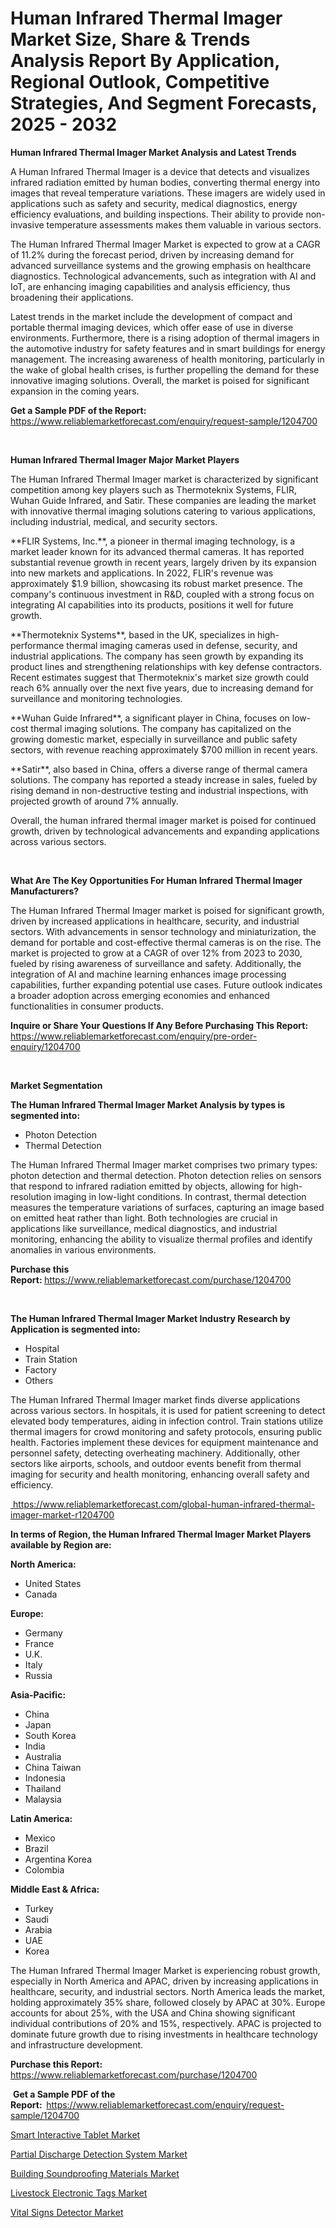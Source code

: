 <p><h1>Human Infrared Thermal Imager Market Size, Share & Trends Analysis Report By Application, Regional Outlook, Competitive Strategies, And Segment Forecasts, 2025 - 2032</h1></p><p><strong>Human Infrared Thermal Imager Market Analysis and Latest Trends</strong></p>
<p><p>A Human Infrared Thermal Imager is a device that detects and visualizes infrared radiation emitted by human bodies, converting thermal energy into images that reveal temperature variations. These imagers are widely used in applications such as safety and security, medical diagnostics, energy efficiency evaluations, and building inspections. Their ability to provide non-invasive temperature assessments makes them valuable in various sectors.</p><p>The Human Infrared Thermal Imager Market is expected to grow at a CAGR of 11.2% during the forecast period, driven by increasing demand for advanced surveillance systems and the growing emphasis on healthcare diagnostics. Technological advancements, such as integration with AI and IoT, are enhancing imaging capabilities and analysis efficiency, thus broadening their applications. </p><p>Latest trends in the market include the development of compact and portable thermal imaging devices, which offer ease of use in diverse environments. Furthermore, there is a rising adoption of thermal imagers in the automotive industry for safety features and in smart buildings for energy management. The increasing awareness of health monitoring, particularly in the wake of global health crises, is further propelling the demand for these innovative imaging solutions. Overall, the market is poised for significant expansion in the coming years.</p></p>
<p><strong>Get a Sample PDF of the Report:&nbsp;</strong> <a href="https://www.reliablemarketforecast.com/enquiry/request-sample/1204700?utm_campaign=1134&utm_medium=2&utm_source=Github&utm_content=ia&utm_term=26032025&utm_id=human-infrared-thermal-imager">https://www.reliablemarketforecast.com/enquiry/request-sample/1204700</a></p>
<p>&nbsp;</p>
<p><strong>Human Infrared Thermal Imager Major Market Players</strong></p>
<p><p>The Human Infrared Thermal Imager market is characterized by significant competition among key players such as Thermoteknix Systems, FLIR, Wuhan Guide Infrared, and Satir. These companies are leading the market with innovative thermal imaging solutions catering to various applications, including industrial, medical, and security sectors.</p><p>**FLIR Systems, Inc.**, a pioneer in thermal imaging technology, is a market leader known for its advanced thermal cameras. It has reported substantial revenue growth in recent years, largely driven by its expansion into new markets and applications. In 2022, FLIR's revenue was approximately $1.9 billion, showcasing its robust market presence. The company's continuous investment in R&D, coupled with a strong focus on integrating AI capabilities into its products, positions it well for future growth.</p><p>**Thermoteknix Systems**, based in the UK, specializes in high-performance thermal imaging cameras used in defense, security, and industrial applications. The company has seen growth by expanding its product lines and strengthening relationships with key defense contractors. Recent estimates suggest that Thermoteknix's market size growth could reach 6% annually over the next five years, due to increasing demand for surveillance and monitoring technologies.</p><p>**Wuhan Guide Infrared**, a significant player in China, focuses on low-cost thermal imaging solutions. The company has capitalized on the growing domestic market, especially in surveillance and public safety sectors, with revenue reaching approximately $700 million in recent years.</p><p>**Satir**, also based in China, offers a diverse range of thermal camera solutions. The company has reported a steady increase in sales, fueled by rising demand in non-destructive testing and industrial inspections, with projected growth of around 7% annually.</p><p>Overall, the human infrared thermal imager market is poised for continued growth, driven by technological advancements and expanding applications across various sectors.</p></p>
<p>&nbsp;</p>
<p><strong>What Are The Key Opportunities For Human Infrared Thermal Imager Manufacturers?</strong></p>
<p><p>The Human Infrared Thermal Imager market is poised for significant growth, driven by increased applications in healthcare, security, and industrial sectors. With advancements in sensor technology and miniaturization, the demand for portable and cost-effective thermal cameras is on the rise. The market is projected to grow at a CAGR of over 12% from 2023 to 2030, fueled by rising awareness of surveillance and safety. Additionally, the integration of AI and machine learning enhances image processing capabilities, further expanding potential use cases. Future outlook indicates a broader adoption across emerging economies and enhanced functionalities in consumer products.</p></p>
<p><strong>Inquire or Share Your Questions If Any Before Purchasing This Report:</strong> <a href="https://www.reliablemarketforecast.com/enquiry/pre-order-enquiry/1204700?utm_campaign=1134&utm_medium=2&utm_source=Github&utm_content=ia&utm_term=26032025&utm_id=human-infrared-thermal-imager">https://www.reliablemarketforecast.com/enquiry/pre-order-enquiry/1204700</a></p>
<p>&nbsp;</p>
<p><strong>Market Segmentation</strong></p>
<p><strong>The Human Infrared Thermal Imager Market Analysis by types is segmented into:</strong></p>
<p><ul><li>Photon Detection</li><li>Thermal Detection</li></ul></p>
<p><p>The Human Infrared Thermal Imager market comprises two primary types: photon detection and thermal detection. Photon detection relies on sensors that respond to infrared radiation emitted by objects, allowing for high-resolution imaging in low-light conditions. In contrast, thermal detection measures the temperature variations of surfaces, capturing an image based on emitted heat rather than light. Both technologies are crucial in applications like surveillance, medical diagnostics, and industrial monitoring, enhancing the ability to visualize thermal profiles and identify anomalies in various environments.</p></p>
<p><strong>Purchase this Report:&nbsp;</strong><a href="https://www.reliablemarketforecast.com/purchase/1204700?utm_campaign=1134&utm_medium=2&utm_source=Github&utm_content=ia&utm_term=26032025&utm_id=human-infrared-thermal-imager">https://www.reliablemarketforecast.com/purchase/1204700</a></p>
<p>&nbsp;</p>
<p><strong>The Human Infrared Thermal Imager Market Industry Research by Application is segmented into:</strong></p>
<p><ul><li>Hospital</li><li>Train Station</li><li>Factory</li><li>Others</li></ul></p>
<p><p>The Human Infrared Thermal Imager market finds diverse applications across various sectors. In hospitals, it is used for patient screening to detect elevated body temperatures, aiding in infection control. Train stations utilize thermal imagers for crowd monitoring and safety protocols, ensuring public health. Factories implement these devices for equipment maintenance and personnel safety, detecting overheating machinery. Additionally, other sectors like airports, schools, and outdoor events benefit from thermal imaging for security and health monitoring, enhancing overall safety and efficiency.</p></p>
<p><a href="https://www.reliablemarketforecast.com/global-human-infrared-thermal-imager-market-r1204700?utm_campaign=1134&utm_medium=2&utm_source=Github&utm_content=ia&utm_term=26032025&utm_id=human-infrared-thermal-imager">&nbsp;https://www.reliablemarketforecast.com/global-human-infrared-thermal-imager-market-r1204700</a></p>
<p><strong>In terms of Region, the Human Infrared Thermal Imager Market Players available by Region are:</strong></p>
<p>
    <p> <strong> North America: </strong>
        <ul>
            <li>United States</li>
            <li>Canada</li>
        </ul>
        </p> 
    <p> <strong> Europe: </strong>
        <ul>
            <li>Germany</li>
            <li>France</li>
            <li>U.K.</li>
            <li>Italy</li>
            <li>Russia</li>
        </ul>
        </p> 
    <p> <strong> Asia-Pacific: </strong>
        <ul>
            <li>China</li>
            <li>Japan</li>
            <li>South Korea</li>
            <li>India</li>
            <li>Australia</li>
            <li>China Taiwan</li>
            <li>Indonesia</li>
            <li>Thailand</li>
            <li>Malaysia</li>
        </ul>
        </p> 
    <p> <strong> Latin America: </strong>
        <ul>
            <li>Mexico</li>
            <li>Brazil</li>
            <li>Argentina Korea</li>
            <li>Colombia</li>
        </ul>
        </p> 
    <p> <strong> Middle East & Africa: </strong>
        <ul>
            <li>Turkey</li>
            <li>Saudi</li>
            <li>Arabia</li>
            <li>UAE</li>
            <li>Korea</li>
        </ul>
    </p>
    </p>
<p><p>The Human Infrared Thermal Imager Market is experiencing robust growth, especially in North America and APAC, driven by increasing applications in healthcare, security, and industrial sectors. North America leads the market, holding approximately 35% share, followed closely by APAC at 30%. Europe accounts for about 25%, with the USA and China showing significant individual contributions of 20% and 15%, respectively. APAC is projected to dominate future growth due to rising investments in healthcare technology and infrastructure development.</p></p>
<p><strong>Purchase this Report: </strong><a href="https://www.reliablemarketforecast.com/purchase/1204700?utm_campaign=1134&utm_medium=2&utm_source=Github&utm_content=ia&utm_term=26032025&utm_id=human-infrared-thermal-imager">https://www.reliablemarketforecast.com/purchase/1204700</a></p>
<p>&nbsp;<strong>Get a Sample PDF of the Report:&nbsp;&nbsp;</strong><a href="https://www.reliablemarketforecast.com/enquiry/request-sample/1204700?utm_campaign=1134&utm_medium=2&utm_source=Github&utm_content=ia&utm_term=26032025&utm_id=human-infrared-thermal-imager">https://www.reliablemarketforecast.com/enquiry/request-sample/1204700</a></p>
<p><strong></strong></p>
<p><p><a href="https://github.com/alablisepah/Market-Research-Report-List-1/blob/main/smart-interactive-tablet-market.md?utm_campaign=1134&utm_medium=2&utm_source=Github&utm_content=ia&utm_term=26032025&utm_id=human-infrared-thermal-imager">Smart Interactive Tablet Market</a></p><p><a href="https://github.com/kuziaaring40/Market-Research-Report-List-1/blob/main/partial-discharge-detection-system-market.md?utm_campaign=1134&utm_medium=2&utm_source=Github&utm_content=ia&utm_term=26032025&utm_id=human-infrared-thermal-imager">Partial Discharge Detection System Market</a></p><p><a href="https://github.com/ujanoandryvw/Market-Research-Report-List-1/blob/main/building-soundproofing-materials-market.md?utm_campaign=1134&utm_medium=2&utm_source=Github&utm_content=ia&utm_term=26032025&utm_id=human-infrared-thermal-imager">Building Soundproofing Materials Market</a></p><p><a href="https://github.com/bauzolesco/Market-Research-Report-List-1/blob/main/livestock-electronic-tags-market.md?utm_campaign=1134&utm_medium=2&utm_source=Github&utm_content=ia&utm_term=26032025&utm_id=human-infrared-thermal-imager">Livestock Electronic Tags Market</a></p><p><a href="https://github.com/hoganemken50/Market-Research-Report-List-1/blob/main/vital-signs-detector-market.md?utm_campaign=1134&utm_medium=2&utm_source=Github&utm_content=ia&utm_term=26032025&utm_id=human-infrared-thermal-imager">Vital Signs Detector Market</a></p></p>